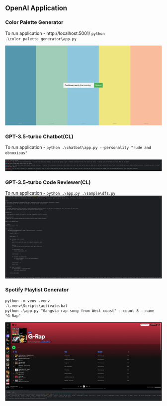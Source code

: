 ## OpenAI Application

### Color Palette Generator
To run application - http://localhost:5001/
`python .\color_palette_generator\app.py`

![preview.png](static%2Fcolor_palette_generator%2Fpreview.png)

### GPT-3.5-turbo Chatbot(CL)
To run application - `python .\chatbot\app.py --personality "rude and obnoxious"`

![preview.png](static%2Fchatbot%2Fpreview.png)

### GPT-3.5-turbo Code Reviewer(CL)
To run application - `python .\app.py .\sample\dfs.py`
![preview.png](static%2Fcode-reviewer%2Fpreview.png)
### Spotify Playlist Generator
```shell
python -m venv .venv
.\.venv\Scripts\activate.bat
python .\app.py "Gangsta rap song from West coast" --count 8 --name  "G-Rap"
```
![preview.png](static%2Fspotify-playlist-generator%2Fpreview.png)